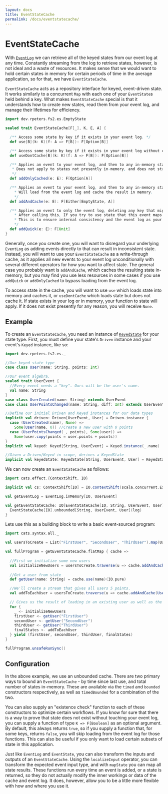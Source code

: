 ```yaml
---
layout: docs
title: EventStateCache
permalink: /docs/eventstatecache/
---
```

# EventStateCache
With [`EventLog`](eventlog.md) we can retrieve all of the keyed states from our event log at any time.
Constantly streaming from the log to retrieve states, however, is not ideal and a waste of resources.
It makes sense that we would want to hold certain states in memory for certain periods of time in the average application, so for that, we have `EventStateCache`.

`EventStateCache` acts as a repository interface for keyed, event-driven state.
It works similarly to a concurrent `Map` with each one of your `EventState`s held behind a key.
What makes `EventStateCache` special is that it understands how to create new states, read them from your event log, and manage their lifetimes for efficiency.

```scala mdoc:compile-only
import dev.rpeters.fs2.es.EmptyState

sealed trait EventStateCache[F[_], K, E, A] {

  /** Access some state by key if it exists in your event log. */
  def use[B](k: K)(f: A => F[B]): F[Option[B]]

  /** Access some state by key if it exists in your event log without caching it. */
  def useDontCache[B](k: K)(f: A => F[B]): F[Option[B]]

  /** Applies an event to your event log, and then to any in-memory states.
   * Does not apply to states not presently in-memory, and does not stream from your event log.
   */
  def addOnlyCached(e: E): F[Option[A]]

  /** Applies an event to your event log, and then to any in-memory states.
    * Will load from the event log and cache the result in memory.
    */
  def addAndCache(e: E): F[Either[EmptyState, A]]

  /** Applies an event to only the event log, deleting any key that might have matched the event from your cache.
    * After calling this, If you try to use state that this event maps to, you will reload state from the event log on the next access.
    * This is to ensure internal consistency and the event log as your source of truth.
    */
  def addQuick(e: E): F[Unit]
}
```

Generally, once you create one, you will want to disregard your underlying `EventLog` as adding events directly to that can result in inconsistent state.
Instead, you will want to use your `EventStateCache` as a write-through cache, as it applies all new events to your event log unconditionally with several different operators for how you want to affect state.
The general case you probably want is `addAndCache`, which caches the resulting state in-memory, but you may find you use less resources in some cases if you use `addQuick` or `addOnlyCached` to bypass loading from the event log.

To access state in the cache, you will want to use `use` which loads state into memory and caches it, or `useDontCache` which loads state but does not cache it.
If state exists in your log or in memory, your function to state will apply.
If it does not exist presently for any reason, you will receive `None`.

## Example
To create an `EventStateCache`, you need an instance of [`KeyedState`](keyedstate.md) for your state type.
First, you must define your state's `Driven` instance and your event's `Keyed` instance, like so:
```scala mdoc:silent
import dev.rpeters.fs2.es._

//Our keyed state type
case class User(name: String, points: Int)

//Our event algebra.
sealed trait UserEvent {
  //Every event needs a "key". Ours will be the user's name.
  val name: String
}
case class UserCreated(name: String) extends UserEvent
case class UserPointsChanged(name: String, diff: Int) extends UserEvent

//Define our initial Driven and Keyed instances for our data types
implicit val driven: Driven[UserEvent, User] = Driven.instance {
  case (UserCreated(name), None) =>
    Some(User(name, 0)) //Create a new user with 0 points
  case (UserPointsChanged(_, points), Some(user)) =>
    Some(user.copy(points = user.points + points))
}
implicit val keyed: Keyed[String, UserEvent] = Keyed.instance(_.name)

//Given a Driven/Keyed in scope, derives a KeyedState
implicit val keyedState: KeyedState[String, UserEvent, User] = KeyedState.from(driven, keyed)
```

We can now create an `EventStateCache` as follows:
```scala mdoc:silent
import cats.effect.{ContextShift, IO}

implicit val cs: ContextShift[IO] = IO.contextShift(scala.concurrent.ExecutionContext.global)

val getEventLog = EventLog.inMemory[IO, UserEvent]

val getEventStateCache: IO[EventStateCache[IO, String, UserEvent, User]] = getEventLog.flatMap { log =>
  EventStateCache[IO].unbounded[String, UserEvent, User](log) 
}
```

Lets use this as a building block to write a basic event-sourced program:
```scala mdoc:silent
import cats.syntax.all._

val usersToCreate = List("FirstUser", "SecondUser", "ThirdUser").map(UserCreated.apply)

val fullProgram = getEventStateCache.flatMap { cache =>
  
  //First we initialize some new users
  val initializeNewUsers = usersToCreate.traverse(u => cache.addAndCache(UserCreated(u.name)))
  
  //Get a user from state
  def getUser(name: String) = cache.use(name)(IO.pure)

  //We'll create a stream that gives all users 5 points.
  val addToEachUser = usersToCreate.traverse(u => cache.addAndCache(UserPointsChanged(u.name, 5)))

  // Gives us the result of loading in an existing user as well as the result of applying events to all of our new users.
  for {
    _ <- initializeNewUsers
    firstUser <- getUser("FirstUser")
    secondUser <- getUser("SecondUser")
    thirdUser <- getUser("ThirdUser")
    finalStates <- addToEachUser
  } yield (firstUser, secondUser, thirdUser, finalStates)
}
```
```scala mdoc
fullProgram.unsafeRunSync()
```

## Configuration
In the above example, we use an unbounded cache.
There are two primary ways to bound an `EventStateCache` - by time since last use, and total number of states in-memory.
These are available via the `timed` and `bounded` constructors respectively, as well as `timedBounded` for a combination of the two.

You can also supply an "existence check" function to each of these constructors to optimize certain workflows.
If you know for sure that there is a way to prove that state does not exist without touching your event log, you can supply a function of type `K => F[Boolean]` as an optional argument.
By default, this always returns `true`, so if you supply a function that, for some keys, returns `false`, you will skip loading from the event log for those functions.
This can also be useful if you only want to load certain subsets of state in this application.

Just like `EventLog` and `EventState`, you can also transform the inputs and outputs of an `EventStateCache`.
Using the `localizeInput` operator, you can transform the expected event input type, and with `mapState` you can map all state results.
These functions run every time an event is added, or a state is returned, so they do not actually modify the inner workings or data of the cache and event log.
It does, however, allow you to be a little more flexible with how and where you use it.
